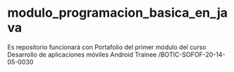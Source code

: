 # modulo_programacion_basica_en_java

Es repositorio funcionará con Portafolio del primer módulo del curso Desarrollo de aplicaciones móviles Android Trainee /BOTIC-SOFOF-20-14-05-0030
